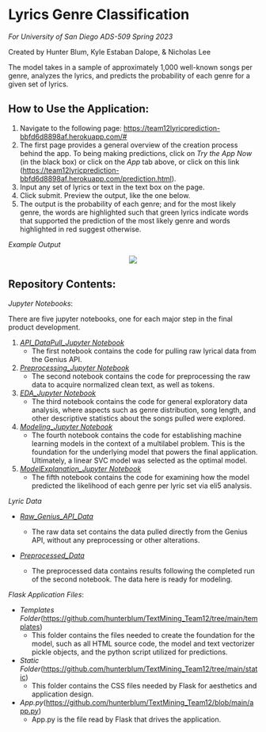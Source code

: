 # Lyrics Genre Classification
_For University of San Diego ADS-509 Spring 2023_

Created by Hunter Blum, Kyle Estaban Dalope, & Nicholas Lee

The model takes in a sample of approximately 1,000 well-known songs per genre, analyzes the lyrics, and predicts the probability of each genre for a given set of lyrics.

## How to Use the Application:
1. Navigate to the following page: https://team12lyricprediction-bbfd6d8898af.herokuapp.com/#
2. The first page provides a general overview of the creation process behind the app. To being making predictions, click on _Try the App Now_ (in the black box) or click on the _App_ tab above, or click on this link (https://team12lyricprediction-bbfd6d8898af.herokuapp.com/prediction.html).
3. Input any set of lyrics or text in the text box on the page.
4. Click submit. Preview the output, like the one below.
5. The output is the probability of each genre; and for the most likely genre, the words are highlighted such that green lyrics indicate words that supported the prediction of the most likely genre and words highlighted in red suggest otherwise.

_Example Output_

<p align="center">
  <img src="https://github.com/hunterblum/TextMining_Team12/blob/main/App_Sample_Results.png" />
</p>


## Repository Contents:
_Jupyter Notebooks_:

There are five jupyter notebooks, one for each major step in the final product development.
1. [_API_DataPull_Jupyter Notebook_](https://github.com/hunterblum/TextMining_Team12/blob/main/01_API_DataPull.ipynb)
    - The first notebook contains the code for pulling raw lyrical data from the Genius API.
2. [_Preprocessing_Jupyter Notebook_](https://github.com/hunterblum/TextMining_Team12/blob/main/02_PreProcessing.ipynb)
    - The second notebook contains the code for preprocessing the raw data to acquire normalized clean text, as well as tokens.
3. [_EDA_Jupyter Notebook_](https://github.com/hunterblum/TextMining_Team12/blob/main/03_EDA.ipynb)
    - The third notebook contains the code for general exploratory data analysis, where aspects such as genre distribution, song length, and other descriptive statistics about the songs pulled were explored.
4. [_Modeling_Jupyter Notebook_](https://github.com/hunterblum/TextMining_Team12/blob/main/04_Modeling.ipynb)
    - The fourth notebook contains the code for establishing machine learning models in the context of a multilabel problem. This is the foundation for the underlying model that powers the final application. Ultimately, a linear SVC model was selected as the optimal model.
5. [_ModelExplanation_Jupyter Notebook_](https://github.com/hunterblum/TextMining_Team12/blob/main/05_ModelExplanation.ipynb)
    - The fifth notebook contains the code for examining how the model predicted the likelihood of each genre per lyric set via eli5 analysis.

_Lyric Data_

- [_Raw_Genius_API_Data_](https://github.com/hunterblum/TextMining_Team12/blob/main/data/lyrics.csv.gz)
    - The raw data set contains the data pulled directly from the Genius API, without any preprocessing or other alterations.

- [_Preprocessed_Data_](https://github.com/hunterblum/TextMining_Team12/blob/main/data/genre_prepped.csv.gz)
    - The preprocessed data contains results following the completed run of the second notebook. The data here is ready for modeling.

_Flask Application Files_:

- _Templates Folder_(https://github.com/hunterblum/TextMining_Team12/tree/main/templates)
    - This folder contains the files needed to create the foundation for the model, such as all HTML source code, the model and text vectorizer pickle objects, and the python script utilized for predictions.
- _Static Folder_(https://github.com/hunterblum/TextMining_Team12/tree/main/static)
    -  This folder contains the CSS files needed by Flask for aesthetics and application design.
-  _App.py_(https://github.com/hunterblum/TextMining_Team12/blob/main/app.py)
    -   App.py is the file read by Flask that drives the application.

